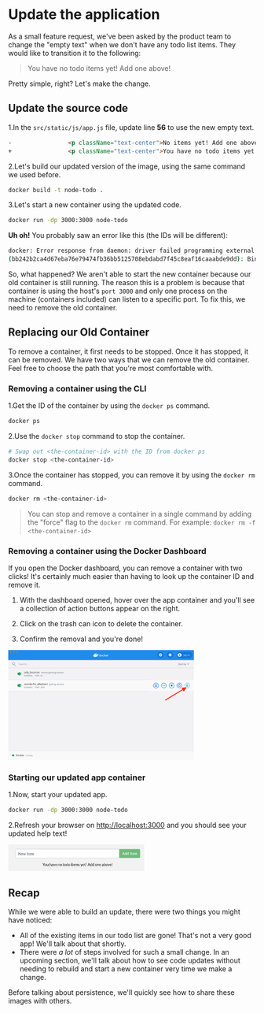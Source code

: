 
# Update the application

As a small feature request, we've been asked by the product team to
change the "empty text" when we don't have any todo list items. They
would like to transition it to the following:

> You have no todo items yet! Add one above!

Pretty simple, right? Let's make the change.

## Update the source code

1.In the `src/static/js/app.js` file, update line **56** to use the new empty text.

```html
-                <p className="text-center">No items yet! Add one above!</p>
+                <p className="text-center">You have no todo items yet! Add one above!</p>
```

2.Let's build our updated version of the image, using the same command we used before.

```bash
docker build -t node-todo .
```

3.Let's start a new container using the updated code.

```bash
docker run -dp 3000:3000 node-todo
```

**Uh oh!** You probably saw an error like this (the IDs will be different):

```bash
docker: Error response from daemon: driver failed programming external connectivity on endpoint laughing_burnell 
(bb242b2ca4d67eba76e79474fb36bb5125708ebdabd7f45c8eaf16caaabde9dd): Bind for 0.0.0.0:3000 failed: port is already allocated.
```

So, what happened? We aren't able to start the new container because our old container is still
running. The reason this is a problem is because that container is using the host's `port 3000` and
only one process on the machine (containers included) can listen to a specific port. To fix this, 
we need to remove the old container.

## Replacing our Old Container

To remove a container, it first needs to be stopped. Once it has stopped, it can be removed. We have two
ways that we can remove the old container. Feel free to choose the path that you're most comfortable with.

### Removing a container using the CLI

1.Get the ID of the container by using the `docker ps` command.

```bash
docker ps
```

2.Use the `docker stop` command to stop the container.

```bash 
# Swap out <the-container-id> with the ID from docker ps
docker stop <the-container-id>
```

3.Once the container has stopped, you can remove it by using the `docker rm` command.

```bash
docker rm <the-container-id>
```

> You can stop and remove a container in a single command by adding the "force" flag
to the `docker rm` command. For example: `docker rm -f <the-container-id>`

### Removing a container using the Docker Dashboard

If you open the Docker dashboard, you can remove a container with two clicks! It's certainly
much easier than having to look up the container ID and remove it.

1. With the dashboard opened, hover over the app container and you'll see a collection of action
    buttons appear on the right.

2. Click on the trash can icon to delete the container. 

3. Confirm the removal and you're done!

<img alt="Docker Dashboard - removing a container" src="dashboard-removing-container.png" style="width:75%;">

### Starting our updated app container

1.Now, start your updated app.

```bash
docker run -dp 3000:3000 node-todo
```

2.Refresh your browser on [http://localhost:3000](http://localhost:3000) and you should see your updated help text!

<img alt="Updated application with updated empty text" src="todo-list-updated-empty-text.png" style="width:55%;">

## Recap

While we were able to build an update, there were two things you might have noticed:

- All of the existing items in our todo list are gone! That's not a very good app! We'll talk about that shortly.
- There were *a lot* of steps involved for such a small change. In an upcoming section, we'll talk about how to see code updates without needing to rebuild and start a new container very time we make a change.

Before talking about persistence, we'll quickly see how to share these images with others.
